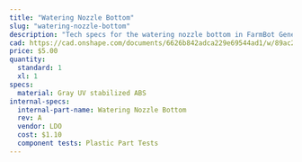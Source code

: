 ```yaml
---
title: "Watering Nozzle Bottom"
slug: "watering-nozzle-bottom"
description: "Tech specs for the watering nozzle bottom in FarmBot Genesis. Visit [our shop](http://shop.farm.bot) to purchase parts."
cad: https://cad.onshape.com/documents/6626b842adca229e69544ad1/w/89ac2637f82d915f22c2bcd0/e/48323740413d42887c867e4e?renderMode=0&uiState=625508581ad350015b485f93
price: $5.00
quantity:
  standard: 1
  xl: 1
specs:
  material: Gray UV stabilized ABS
internal-specs:
  internal-part-name: Watering Nozzle Bottom
  rev: A
  vendor: LDO
  cost: $1.10
  component tests: Plastic Part Tests
---
```

